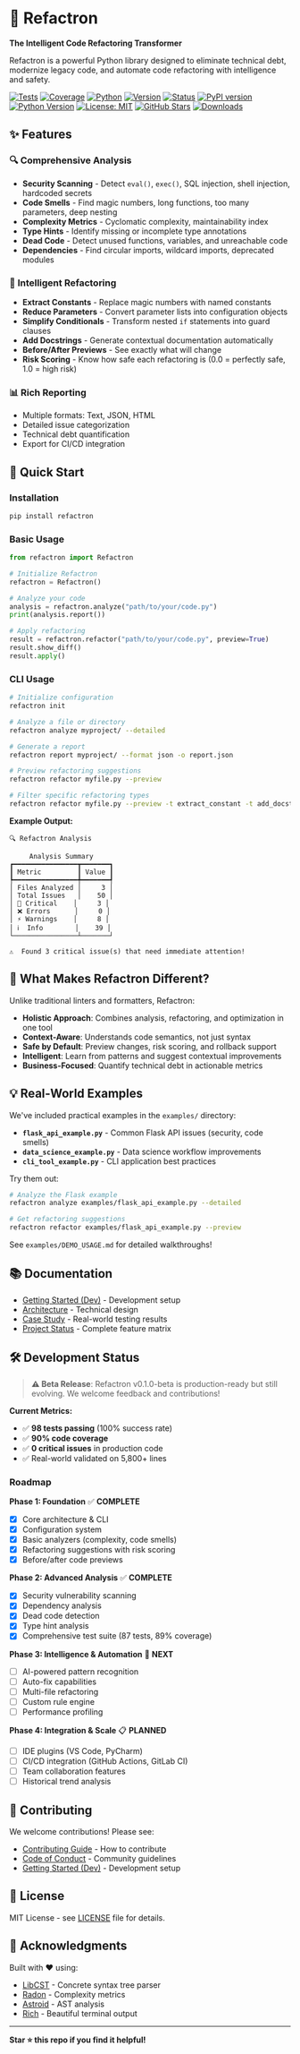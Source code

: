 # 🤖 Refactron

**The Intelligent Code Refactoring Transformer**

Refactron is a powerful Python library designed to eliminate technical debt, modernize legacy code, and automate code refactoring with intelligence and safety.

[![Tests](https://img.shields.io/badge/tests-98%20passed-brightgreen)]()
[![Coverage](https://img.shields.io/badge/coverage-90%25-brightgreen)]()
[![Python](https://img.shields.io/badge/python-3.8%2B-blue)]()
[![Version](https://img.shields.io/badge/version-0.1.0--beta-blue)]()
[![Status](https://img.shields.io/badge/status-beta-yellow)]()
[![PyPI version](https://badge.fury.io/py/refactron.svg)](https://pypi.org/project/refactron/)
[![Python Version](https://img.shields.io/pypi/pyversions/refactron.svg)](https://pypi.org/project/refactron/)
[![License: MIT](https://img.shields.io/badge/License-MIT-yellow.svg)](https://opensource.org/licenses/MIT)
[![GitHub Stars](https://img.shields.io/github/stars/Refactron-ai/Refactron_lib?style=social)](https://github.com/Refactron-ai/Refactron_lib)
[![Downloads](https://pepy.tech/badge/refactron)](https://pepy.tech/project/refactron)

## ✨ Features

### 🔍 **Comprehensive Analysis**
- **Security Scanning** - Detect `eval()`, `exec()`, SQL injection, shell injection, hardcoded secrets
- **Code Smells** - Find magic numbers, long functions, too many parameters, deep nesting
- **Complexity Metrics** - Cyclomatic complexity, maintainability index
- **Type Hints** - Identify missing or incomplete type annotations
- **Dead Code** - Detect unused functions, variables, and unreachable code
- **Dependencies** - Find circular imports, wildcard imports, deprecated modules

### 🔧 **Intelligent Refactoring**
- **Extract Constants** - Replace magic numbers with named constants
- **Reduce Parameters** - Convert parameter lists into configuration objects
- **Simplify Conditionals** - Transform nested `if` statements into guard clauses
- **Add Docstrings** - Generate contextual documentation automatically
- **Before/After Previews** - See exactly what will change
- **Risk Scoring** - Know how safe each refactoring is (0.0 = perfectly safe, 1.0 = high risk)

### 📊 **Rich Reporting**
- Multiple formats: Text, JSON, HTML
- Detailed issue categorization
- Technical debt quantification
- Export for CI/CD integration

## 🚀 Quick Start

### Installation

```bash
pip install refactron
```

### Basic Usage

```python
from refactron import Refactron

# Initialize Refactron
refactron = Refactron()

# Analyze your code
analysis = refactron.analyze("path/to/your/code.py")
print(analysis.report())

# Apply refactoring
result = refactron.refactor("path/to/your/code.py", preview=True)
result.show_diff()
result.apply()
```

### CLI Usage

```bash
# Initialize configuration
refactron init

# Analyze a file or directory
refactron analyze myproject/ --detailed

# Generate a report
refactron report myproject/ --format json -o report.json

# Preview refactoring suggestions
refactron refactor myfile.py --preview

# Filter specific refactoring types
refactron refactor myfile.py --preview -t extract_constant -t add_docstring
```

**Example Output:**
```
🔍 Refactron Analysis

     Analysis Summary     
┏━━━━━━━━━━━━━━━━┳━━━━━━━┓
┃ Metric         ┃ Value ┃
┡━━━━━━━━━━━━━━━━╇━━━━━━━┩
│ Files Analyzed │     3 │
│ Total Issues   │    50 │
│ 🔴 Critical    │     3 │
│ ❌ Errors      │     0 │
│ ⚡ Warnings    │     8 │
│ ℹ️  Info        │    39 │
└────────────────┴───────┘

⚠️  Found 3 critical issue(s) that need immediate attention!
```

## 🎯 What Makes Refactron Different?

Unlike traditional linters and formatters, Refactron:

- **Holistic Approach**: Combines analysis, refactoring, and optimization in one tool
- **Context-Aware**: Understands code semantics, not just syntax
- **Safe by Default**: Preview changes, risk scoring, and rollback support
- **Intelligent**: Learn from patterns and suggest contextual improvements
- **Business-Focused**: Quantify technical debt in actionable metrics

## 💡 Real-World Examples

We've included practical examples in the `examples/` directory:

- **`flask_api_example.py`** - Common Flask API issues (security, code smells)
- **`data_science_example.py`** - Data science workflow improvements
- **`cli_tool_example.py`** - CLI application best practices

Try them out:
```bash
# Analyze the Flask example
refactron analyze examples/flask_api_example.py --detailed

# Get refactoring suggestions
refactron refactor examples/flask_api_example.py --preview
```

See `examples/DEMO_USAGE.md` for detailed walkthroughs!

## 📚 Documentation

- [Getting Started (Dev)](GETTING_STARTED_DEV.md) - Development setup
- [Architecture](ARCHITECTURE.md) - Technical design
- [Case Study](CASE_STUDY.md) - Real-world testing results
- [Project Status](PROJECT_STATUS.md) - Complete feature matrix

## 🛠️ Development Status

> **⚠️ Beta Release**: Refactron v0.1.0-beta is production-ready but still evolving. We welcome feedback and contributions!

**Current Metrics:**
- ✅ **98 tests passing** (100% success rate)
- ✅ **90% code coverage**
- ✅ **0 critical issues** in production code
- ✅ Real-world validated on 5,800+ lines

### Roadmap

**Phase 1: Foundation** ✅ **COMPLETE**
- [x] Core architecture & CLI
- [x] Configuration system
- [x] Basic analyzers (complexity, code smells)
- [x] Refactoring suggestions with risk scoring
- [x] Before/after code previews

**Phase 2: Advanced Analysis** ✅ **COMPLETE**
- [x] Security vulnerability scanning
- [x] Dependency analysis
- [x] Dead code detection
- [x] Type hint analysis
- [x] Comprehensive test suite (87 tests, 89% coverage)

**Phase 3: Intelligence & Automation** 🚧 **NEXT**
- [ ] AI-powered pattern recognition
- [ ] Auto-fix capabilities
- [ ] Multi-file refactoring
- [ ] Custom rule engine
- [ ] Performance profiling

**Phase 4: Integration & Scale** 📋 **PLANNED**
- [ ] IDE plugins (VS Code, PyCharm)
- [ ] CI/CD integration (GitHub Actions, GitLab CI)
- [ ] Team collaboration features
- [ ] Historical trend analysis

## 🤝 Contributing

We welcome contributions! Please see:
- [Contributing Guide](CONTRIBUTING.md) - How to contribute
- [Code of Conduct](CODE_OF_CONDUCT.md) - Community guidelines
- [Getting Started (Dev)](GETTING_STARTED_DEV.md) - Development setup



## 📄 License

MIT License - see [LICENSE](LICENSE) file for details.

## 🙏 Acknowledgments

Built with ❤️ using:
- [LibCST](https://github.com/Instagram/LibCST) - Concrete syntax tree parser
- [Radon](https://github.com/rubik/radon) - Complexity metrics
- [Astroid](https://github.com/PyCQA/astroid) - AST analysis
- [Rich](https://github.com/Textualize/rich) - Beautiful terminal output

---

**Star ⭐ this repo if you find it helpful!**

